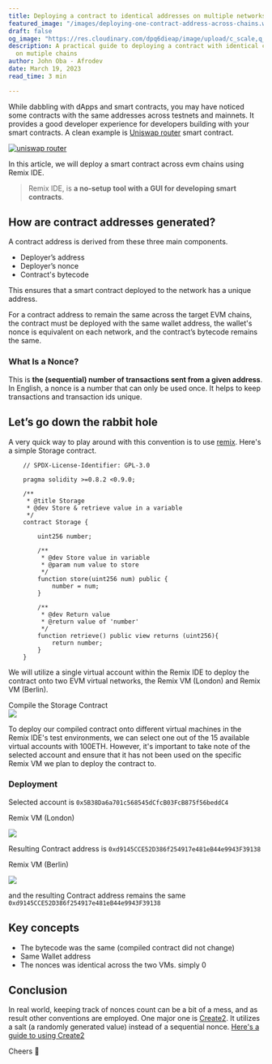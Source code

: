 ```yaml
---
title: Deploying a contract to identical addresses on multiple networks
featured_image: "/images/deploying-one-contract-address-across-chains.webp"
draft: false
og_image: "https://res.cloudinary.com/dpq6dieap/image/upload/c_scale,q_71,r_0,w_523/v1679336331/og-images/deploying-one-contract-address-across-chains_ggkamr.jpg"
description: A practical guide to deploying a contract with identical contract address
  on mutiple chains
author: John Oba - Afrodev
date: March 19, 2023
read_time: 3 min

---
```

While dabbling with dApps and smart contracts, you may have noticed some contracts with the same  addresses across testnets and mainnets. It provides a good developer experience for developers building with your smart contracts. A clean example is [Uniswap router](https://docs.uniswap.org/protocol/V2/reference/smart-contracts/router-02) smart contract.

[![uniswap router](https://substackcdn.com/image/fetch/w_1456,c_limit,f_auto,q_auto:good,fl_progressive:steep/https%3A%2F%2Fbucketeer-e05bbc84-baa3-437e-9518-adb32be77984.s3.amazonaws.com%2Fpublic%2Fimages%2Ffbc3eeae-55b4-4ec3-ac94-843cea9a183b_1872x154.png "uniswap")](https://docs.uniswap.org/contracts/v2/reference/smart-contracts/router-02 "uniswap router")

In this article, we will deploy a smart contract across evm chains using Remix IDE.

> Remix IDE, is **a no-setup tool with a GUI for developing smart contracts**.

## How are contract addresses generated?

A contract address is derived from these three main components.

* Deployer’s address
* Deployer’s nonce
* Contract's bytecode

This ensures that a smart contract deployed to the network has a unique address.

For a contract address to remain the same across the target EVM chains, the contract must be deployed with the same wallet address, the wallet's nonce is equivalent on each network, and the contract’s bytecode remains the same.

### What Is a Nonce?

This is **the (sequential) number of transactions sent from a given address**. In English, a nonce is a number that can only be used once. It helps to keep transactions and transaction ids unique.

## Let’s go down the rabbit hole

A very quick way to play around with this convention is to use [remix](https://remix.ethereum.org/). Here's a simple Storage contract.

```solidity
    // SPDX-License-Identifier: GPL-3.0
    
    pragma solidity >=0.8.2 <0.9.0;
    
    /**
     * @title Storage
     * @dev Store & retrieve value in a variable
     */
    contract Storage {
    
        uint256 number;
    
        /**
         * @dev Store value in variable
         * @param num value to store
         */
        function store(uint256 num) public {
            number = num;
        }
    
        /**
         * @dev Return value 
         * @return value of 'number'
         */
        function retrieve() public view returns (uint256){
            return number;
        }
    }
```

We will utilize a single virtual account within the Remix IDE to deploy the contract onto two EVM virtual networks, the Remix VM (London) and Remix VM (Berlin).

Compile the Storage Contract  
![](https://substackcdn.com/image/fetch/w_1456,c_limit,f_webp,q_auto:good,fl_progressive:steep/https%3A%2F%2Fsubstack-post-media.s3.amazonaws.com%2Fpublic%2Fimages%2Febc3909d-02f1-48a7-8062-78992690446c_564x367.png)

To deploy our compiled contract onto different virtual machines in the Remix IDE's test environments, we can select one out of the 15 available virtual accounts with 100ETH. However, it's important to take note of the selected account and ensure that it has not been used on the specific Remix VM we plan to deploy the contract to.

### Deployment

Selected account is `0x5B38Da6a701c568545dCfcB03FcB875f56beddC4`

Remix VM (London)

![](https://substackcdn.com/image/fetch/w_1456,c_limit,f_webp,q_auto:good,fl_progressive:steep/https%3A%2F%2Fsubstack-post-media.s3.amazonaws.com%2Fpublic%2Fimages%2F98c9e3fe-7c02-4eff-81dd-287d19de0377_504x473.png)

Resulting Contract address is `0xd9145CCE52D386f254917e481eB44e9943F39138`

Remix VM (Berlin)

![](https://substackcdn.com/image/fetch/w_1456,c_limit,f_webp,q_auto:good,fl_progressive:steep/https%3A%2F%2Fsubstack-post-media.s3.amazonaws.com%2Fpublic%2Fimages%2F50929a59-9888-4005-b50d-d6102c14fceb_409x335.png)

and the resulting Contract address remains the same `0xd9145CCE52D386f254917e481eB44e9943F39138`

## Key concepts

* The bytecode was the same (compiled contract did not change)
* Same Wallet address
* The nonces was identical across the two VMs. simply 0

## Conclusion

In real world, keeping track of nonces count can be a bit of a mess, and as result other conventions are employed. One major one is [Create2](https://docs.openzeppelin.com/cli/2.8/deploying-with-create2). It utilizes a  salt (a randomly generated value) instead of a sequential nonce. [Here's a guide to using Create2](https://docs.alchemy.com/docs/create2-an-alternative-to-deriving-contract-addresses)

Cheers 🍻